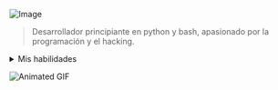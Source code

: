 ![Image](https://c4.wallpaperflare.com/wallpaper/670/229/280/anime-tengen-toppa-gurren-lagann-simon-tengen-toppa-gurren-lagann-wallpaper-preview.jpg)


> Desarrollador principiante en python y bash, apasionado por la programación y el hacking. 

<details>
  <summary>Mis habilidades</summary>

- ![Python](https://img.shields.io/badge/Python-3.9-blue?logo=python&logoColor=white)

- ![Bash](https://img.shields.io/badge/Bash-5.0-green?logo=gnu-bash&logoColor=white)

- ![Nodejs](https://img.shields.io/badge/Nodejs-14.17-orange?logo=nodedotjs&logoColor=white)

</details>


![Animated GIF](https://giffiles.alphacoders.com/149/149242.gif)